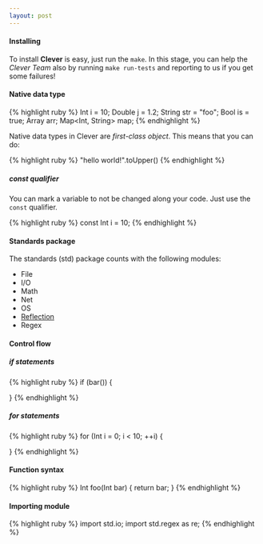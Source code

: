 ```yaml
---
layout: post
---
```


#### Installing ####

To install **Clever** is easy, just run the `make`. In this stage, you can help
the *Clever Team* also by running `make run-tests` and reporting to us if you get
some failures!


#### Native data type

{% highlight ruby %}
Int i = 10;
Double j = 1.2;
String str = "foo";
Bool is = true;
Array<Int> arr;
Map<Int, String> map;
{% endhighlight %}

Native data types in Clever are *first-class object*. This means that you can do:

{% highlight ruby %}
"hello world!".toUpper()
{% endhighlight %}


##### const qualifier #####

You can mark a variable to not be changed along your code. Just use the `const`
qualifier.

{% highlight ruby %}
const Int i = 10;
{% endhighlight %}

#### Standards package

The standards (std) package counts with the following modules:

* File
* I/O
* Math
* Net
* OS
* <a href="/modules-reflection">Reflection</a>
* Regex

#### Control flow ####

##### if statements #####

{% highlight ruby %}
if (bar()) {

}
{% endhighlight %}

##### for statements #####

{% highlight ruby %}
for (Int i = 0; i < 10; ++i) {

}
{% endhighlight %}

#### Function syntax ####

{% highlight ruby %}
Int foo(Int bar) {
	return bar;
}
{% endhighlight %}

#### Importing module ####

{% highlight ruby %}
import std.io;
import std.regex as re;
{% endhighlight %}
